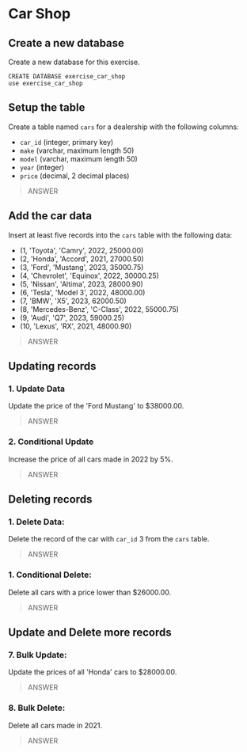 # Car Shop

## Create a new database
Create a new database for this exercise.
```
CREATE DATABASE exercise_car_shop
use exercise_car_shop
```

## Setup the table 
Create a table named `cars` for a dealership with the following columns:
   - `car_id` (integer, primary key)
   - `make` (varchar, maximum length 50)
   - `model` (varchar, maximum length 50)
   - `year` (integer)
   - `price` (decimal, 2 decimal places)

> ANSWER

## Add the car data
Insert at least five records into the `cars` table with the following data:
   - (1, 'Toyota', 'Camry', 2022, 25000.00)
   - (2, 'Honda', 'Accord', 2021, 27000.50)
   - (3, 'Ford', 'Mustang', 2023, 35000.75)
   - (4, 'Chevrolet', 'Equinox', 2022, 30000.25)
   - (5, 'Nissan', 'Altima', 2023, 28000.90)
   - (6, 'Tesla', 'Model 3', 2022, 48000.00)
   - (7, 'BMW', 'X5', 2023, 62000.50)
   - (8, 'Mercedes-Benz', 'C-Class', 2022, 55000.75)
   - (9, 'Audi', 'Q7', 2023, 59000.25)
   - (10, 'Lexus', 'RX', 2021, 48000.90)

> ANSWER

## Updating records 
### 1. **Update Data**
Update the price of the 'Ford Mustang' to $38000.00.

> ANSWER

### 2. **Conditional Update**
Increase the price of all cars made in 2022 by 5%.

> ANSWER

## Deleting records
### 1. **Delete Data:**
Delete the record of the car with `car_id` 3 from the `cars` table.

> ANSWER
 
### 1. **Conditional Delete:**
Delete all cars with a price lower than $26000.00.

> ANSWER

## Update and Delete more records
### 7. **Bulk Update:**
Update the prices of all 'Honda' cars to $28000.00.

> ANSWER

### 8. **Bulk Delete:**
Delete all cars made in 2021.

> ANSWER


